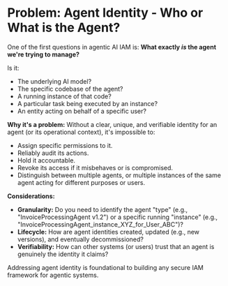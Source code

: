 # Problem: Agent Identity - Who or What is the Agent?

One of the first questions in agentic AI IAM is: **What exactly *is* the agent we're trying to manage?**

Is it:
*   The underlying AI model?
*   The specific codebase of the agent?
*   A running instance of that code?
*   A particular task being executed by an instance?
*   An entity acting on behalf of a specific user?

**Why it's a problem:**
Without a clear, unique, and verifiable identity for an agent (or its operational context), it's impossible to:
*   Assign specific permissions to it.
*   Reliably audit its actions.
*   Hold it accountable.
*   Revoke its access if it misbehaves or is compromised.
*   Distinguish between multiple agents, or multiple instances of the same agent acting for different purposes or users.

**Considerations:**
*   **Granularity:** Do you need to identify the agent "type" (e.g., "InvoiceProcessingAgent v1.2") or a specific running "instance" (e.g., "InvoiceProcessingAgent_instance_XYZ_for_User_ABC")?
*   **Lifecycle:** How are agent identities created, updated (e.g., new versions), and eventually decommissioned?
*   **Verifiability:** How can other systems (or users) trust that an agent is genuinely the identity it claims?

Addressing agent identity is foundational to building any secure IAM framework for agentic systems.